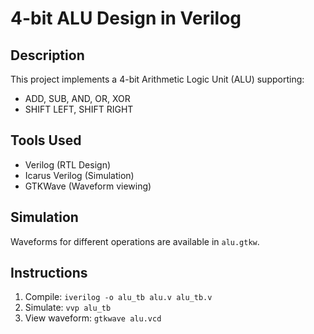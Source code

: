 # 4-bit ALU Design in Verilog

## Description
This project implements a 4-bit Arithmetic Logic Unit (ALU) supporting:
- ADD, SUB, AND, OR, XOR
- SHIFT LEFT, SHIFT RIGHT

## Tools Used
- Verilog (RTL Design)
- Icarus Verilog (Simulation)
- GTKWave (Waveform viewing)

## Simulation
Waveforms for different operations are available in `alu.gtkw`.

## Instructions
1. Compile: `iverilog -o alu_tb alu.v alu_tb.v`
2. Simulate: `vvp alu_tb`
3. View waveform: `gtkwave alu.vcd`

